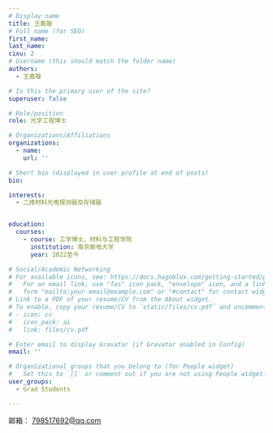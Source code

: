 ```yaml
---
# Display name
title: 王嘉璇
# Full name (for SEO)
first_name: 
last_name: 
cixu: 2
# Username (this should match the folder name)
authors:
  - 王嘉璇

# Is this the primary user of the site?
superuser: false

# Role/position
role: 光学工程博士

# Organizations/Affiliations
organizations:
  - name: 
    url: ''

# Short bio (displayed in user profile at end of posts)
bio: 

interests:
  - 二维材料光电探测器及存储器


education:
  courses:
    - course: 工学博士，材料与工程学院
      institution: 南京邮电大学
      year: 2022至今

# Social/Academic Networking
# For available icons, see: https://docs.hugoblox.com/getting-started/page-builder/#icons
#   For an email link, use "fas" icon pack, "envelope" icon, and a link in the
#   form "mailto:your-email@example.com" or "#contact" for contact widget.
# Link to a PDF of your resume/CV from the About widget.
# To enable, copy your resume/CV to `static/files/cv.pdf` and uncomment the lines below.
# - icon: cv
#   icon_pack: ai
#   link: files/cv.pdf

# Enter email to display Gravatar (if Gravatar enabled in Config)
email: ''

# Organizational groups that you belong to (for People widget)
#   Set this to `[]` or comment out if you are not using People widget.
user_groups:
  - Grad Students

---
```

邮箱： 798517692@qq.com

